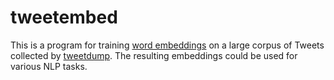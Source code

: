 # tweetembed

This is a program for training [word embeddings](https://github.com/unixpickle/wordembed) on a large corpus of Tweets collected by [tweetdump](https://github.com/unixpickle/tweetdump). The resulting embeddings could be used for various NLP tasks.
